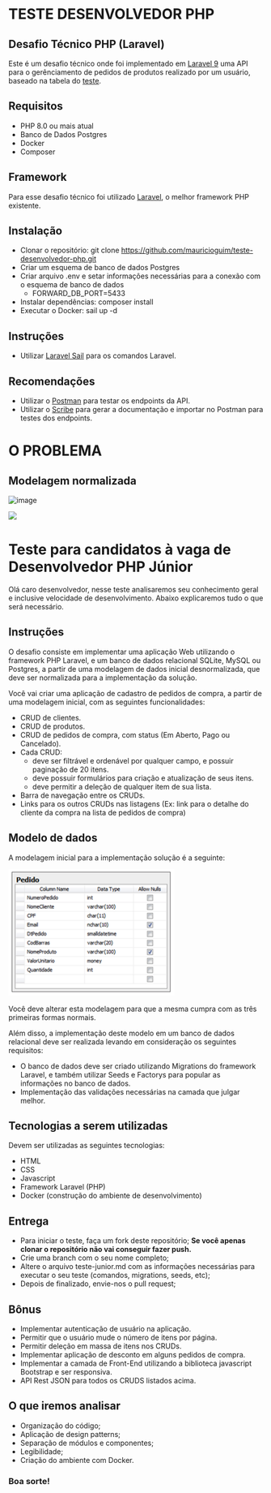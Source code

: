 # TESTE DESENVOLVEDOR PHP

## Desafio Técnico PHP (Laravel)

Este é um desafio técnico onde foi implementado em [Laravel 9](https://laravel.com/docs/9.x/releases) uma API para o gerênciamento de pedidos de produtos realizado por um usuário, baseado na tabela do [teste](https://github.com/dotlib/teste-desenvolvedor-php/blob/master/teste-junior.md).

## Requisitos

* PHP 8.0 ou mais atual
* Banco de Dados Postgres
* Docker
* Composer

## Framework

Para esse desafio técnico foi utilizado [Laravel](http://laravel.com), o melhor framework PHP existente.

## Instalação

* Clonar o repositório: git clone https://github.com/mauricioguim/teste-desenvolvedor-php.git
* Criar um esquema de banco de dados Postgres
* Criar arquivo .env e setar informaçôes necessárias para a conexão com o esquema de banco de dados
  - FORWARD_DB_PORT=5433
* Instalar dependências: composer install
* Executar o Docker: sail up -d

## Instruções

* Utilizar [Laravel Sail](https://laravel.com/docs/9.x/sail) para os comandos Laravel.

## Recomendações

* Utilizar o [Postman](https://www.postman.com/) para testar os endpoints da API.
* Utilizar o [Scribe](https://scribe.knuckles.wtf/laravel) para gerar a documentação e importar no Postman para testes dos endpoints.


# O PROBLEMA

## Modelagem normalizada

![image](https://user-images.githubusercontent.com/12083988/157061734-bd8a73e6-d6d0-4f31-939f-1949e578f1f3.png)














[![](http://www.dotlib.com.br/site/images/footer/bra.png)](http://www.dotlib.com)

# Teste para candidatos à vaga de Desenvolvedor PHP Júnior

Olá caro desenvolvedor, nesse teste analisaremos seu conhecimento geral e inclusive velocidade de desenvolvimento. Abaixo explicaremos tudo o que será necessário.

## Instruções

O desafio consiste em implementar uma aplicação Web utilizando o framework PHP Laravel, e um banco de dados relacional SQLite, MySQL ou Postgres, a partir de uma modelagem de dados inicial desnormalizada, que deve ser normalizada para a implementação da solução.

Você vai criar uma aplicação de cadastro de pedidos de compra, a partir de uma modelagem inicial, com as seguintes funcionalidades:

- CRUD de clientes.
- CRUD de produtos.
- CRUD de pedidos de compra, com status (Em Aberto, Pago ou Cancelado).
- Cada CRUD:
  - deve ser filtrável e ordenável por qualquer campo, e possuir paginação de 20 itens.
  - deve possuir formulários para criação e atualização de seus itens.
  - deve permitir a deleção de qualquer item de sua lista.
- Barra de navegação entre os CRUDs.
- Links para os outros CRUDs nas listagens (Ex: link para o detalhe do cliente da compra na lista de pedidos de compra)

## Modelo de dados

A modelagem inicial para a implementação solução é a seguinte:

[![](/images/modelo.png)](http://www.dotlib.com)

Você deve alterar esta modelagem para que a mesma cumpra com as três primeiras formas normais.

Além disso, a implementação deste modelo em um banco de dados relacional deve ser realizada levando em consideração os seguintes requisitos:

- O banco de dados deve ser criado utilizando Migrations do framework Laravel, e também utilizar Seeds e Factorys para popular as informações no banco de dados.
- Implementação das validações necessárias na camada que julgar melhor.

## Tecnologias a serem utilizadas

Devem ser utilizadas as seguintes tecnologias:

- HTML
- CSS
- Javascript
- Framework Laravel (PHP)
- Docker (construção do ambiente de desenvolvimento)

## Entrega

- Para iniciar o teste, faça um fork deste repositório; **Se você apenas clonar o repositório não vai conseguir fazer push.**
- Crie uma branch com o seu nome completo;
- Altere o arquivo teste-junior.md com as informações necessárias para executar o seu teste (comandos, migrations, seeds, etc);
- Depois de finalizado, envie-nos o pull request;

## Bônus

- Implementar autenticação de usuário na aplicação.
- Permitir que o usuário mude o número de itens por página.
- Permitir deleção em massa de itens nos CRUDs.
- Implementar aplicação de desconto em alguns pedidos de compra.
- Implementar a camada de Front-End utilizando a biblioteca javascript Bootstrap e ser responsiva.
- API Rest JSON para todos os CRUDS listados acima.

## O que iremos analisar

- Organização do código;
- Aplicação de design patterns;
- Separação de módulos e componentes;
- Legibilidade;
- Criação do ambiente com Docker.

### Boa sorte!
